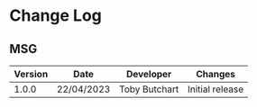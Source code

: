 # Change Log
## MSG
Version | Date | Developer | Changes |
------- | ---- | --------- | ------- |
1.0.0 | 22/04/2023 | Toby Butchart | Initial release |